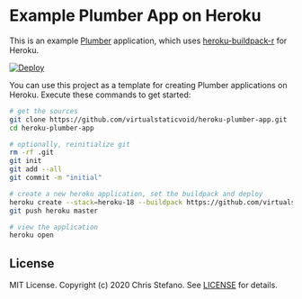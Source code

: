 # Example Plumber App on Heroku

This is an example [Plumber][1] application, which uses [heroku-buildpack-r][2] for Heroku.

[![Deploy](https://www.herokucdn.com/deploy/button.svg)](https://heroku.com/deploy)

You can use this project as a template for creating Plumber applications on Heroku. Execute these commands to get started:

```bash
# get the sources
git clone https://github.com/virtualstaticvoid/heroku-plumber-app.git
cd heroku-plumber-app

# optionally, reinitialize git
rm -rf .git
git init
git add --all
git commit -m "initial"

# create a new heroku application, set the buildpack and deploy
heroku create --stack=heroku-18 --buildpack https://github.com/virtualstaticvoid/heroku-buildpack-r.git
git push heroku master

# view the application
heroku open
```

## License

MIT License. Copyright (c) 2020 Chris Stefano. See [LICENSE](LICENSE) for details.

[1]: https://www.rplumber.io
[2]: https://github.com/virtualstaticvoid/heroku-buildpack-r
